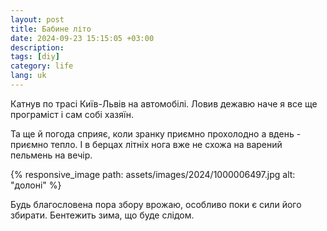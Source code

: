 ```yaml
---
layout: post
title: Бабине літо
date: 2024-09-23 15:15:05 +03:00
description: 
tags: [diy]
category: life
lang: uk
---
```


Катнув по трасі Київ-Львів на автомобілі.
Ловив дежавю наче я все ще програміст і сам собі хазяїн.

Та ще й погода сприяє, коли зранку приємно прохолодно а вдень - приємно тепло.
І в берцах літніх нога вже не схожа на варений пельмень на вечір.

{% responsive_image path: assets/images/2024/1000006497.jpg alt: "долоні" %}

Будь благословена пора збору врожаю, особливо поки є сили його збирати.
Бентежить зима, що буде слідом.


